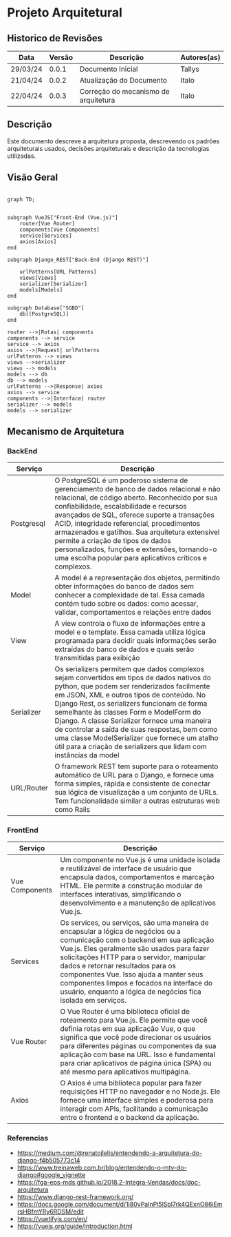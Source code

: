 # Projeto Arquitetural

## Historico de Revisões
Data | Versão | Descrição | Autores(as) |
-----|--------|-----------|-------------|
29/03/24 | 0.0.1 | Documento Inicial | Tallys |
21/04/24 | 0.0.2 | Atualização do Documento | Italo |
22/04/24 | 0.0.3 | Correção do mecanismo de arquitetura | Italo |

## Descrição
Este documento descreve a arquitetura proposta, descrevendo os padrões arquiteturais usados, decisões arquiteturais e descrição da tecnologias utilizadas.

## Visão Geral
~~~mermaid

graph TD;


subgraph VueJS["Front-End (Vue.js)"]
    router[Vue Router]
    components[Vue Components]
    service[Services]
    axios[Axios]
end

subgraph Django_REST["Back-End (Django REST)"]

    urlPatterns[URL Patterns]
    views[Views]
    serializer[Serializer]
    models[Models]
end

subgraph Database["SGBD"]
    db[(PostgreSQL)]
end

router -->|Rotas| components
components --> service
service --> axios
axios -->|Request| urlPatterns
urlPatterns --> views
views -->serializer
views --> models
models --> db
db --> models
urlPatterns -->|Response| axios
axios --> service
components -->|Interface| router
serializer --> models
models --> serializer

~~~

## Mecanismo de Arquitetura
### BackEnd 
| Serviço | Descrição |
|---------| --------- |
Postgresql | O PostgreSQL é um poderoso sistema de gerenciamento de banco de dados relacional e não relacional, de código aberto. Reconhecido por sua confiabilidade, escalabilidade e recursos avançados de SQL, oferece suporte a transações ACID, integridade referencial, procedimentos armazenados e gatilhos. Sua arquitetura extensível permite a criação de tipos de dados personalizados, funções e extensões, tornando-o uma escolha popular para aplicativos críticos e complexos. |
Model | A model é a representação dos objetos, permitindo obter informações do banco de dados sem conhecer a complexidade de tal. Essa camada contém tudo sobre os dados: como acessar, validar, comportamentos e relações entre dados  |
View | A view controla o fluxo de informações entre a model e o template. Essa camada utiliza lógica programada para decidir quais informações serão extraídas do banco de dados e quais serão transmitidas para exibição |
Serializer | Os serializers permitem que dados complexos sejam convertidos em tipos de dados nativos do python, que podem ser renderizados facilmente em JSON, XML e outros tipos de conteúdo. No Django Rest, os serializers funcionam de forma semelhante às classes Form e ModelForm do Django. A classe Serializer fornece uma maneira de controlar a saída de suas respostas, bem como uma classe ModelSerializer que fornece um atalho útil para a criação de serializers que lidam com instâncias da model |
URL/Router | O framework REST tem suporte para o roteamento automático de URL para o Django, e fornece uma forma simples, rápida e consistente de conectar sua lógica de visualização a um conjunto de URLs. Tem funcionalidade similar a outras estruturas web como Rails  |

### FrontEnd
| Serviço | Descrição |
|---------| --------- |
Vue Components | Um componente no Vue.js é uma unidade isolada e reutilizável de interface de usuário que encapsula dados, comportamentos e marcação HTML. Ele permite a construção modular de interfaces interativas, simplificando o desenvolvimento e a manutenção de aplicativos Vue.js. |
Services | Os services, ou serviços, são uma maneira de encapsular a lógica de negócios ou a comunicação com o backend em sua aplicação Vue.js. Eles geralmente são usados para fazer solicitações HTTP para o servidor, manipular dados e retornar resultados para os componentes Vue. Isso ajuda a manter seus componentes limpos e focados na interface do usuário, enquanto a lógica de negócios fica isolada em serviços. |
Vue Router | O Vue Router é uma biblioteca oficial de roteamento para Vue.js. Ele permite que você definia rotas em sua aplicação Vue, o que significa que você pode direcionar os usuários para diferentes páginas ou componentes da sua aplicação com base na URL. Isso é fundamental para criar aplicativos de página única (SPA) ou até mesmo para aplicativos multipágina. |
Axios | O Axios é uma biblioteca popular para fazer requisições HTTP no navegador e no Node.js. Ele fornece uma interface simples e poderosa para interagir com APIs, facilitando a comunicação entre o frontend e o backend da aplicação. |

### Referencias
 - https://medium.com/@renatojlelis/entendendo-a-arquitetura-do-django-f4b505773c14
 - https://www.treinaweb.com.br/blog/entendendo-o-mtv-do-django#google_vignette
 - https://fga-eps-mds.github.io/2018.2-Integra-Vendas/docs/doc-arquitetura
 - https://www.django-rest-framework.org/
 - https://docs.google.com/document/d/1i80vPaInPi5lSpI7rk4QExnO86iEmrsHBfmYRy6RDSM/edit
 - https://vuetifyjs.com/en/
 - https://vuejs.org/guide/introduction.html
